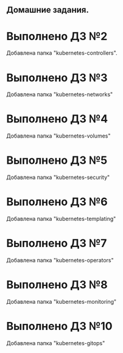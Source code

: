 ## Домашние задания.

# Выполнено ДЗ №2

Добавлена папка "kubernetes-controllers".

# Выполнено ДЗ №3

Добавлена папка "kubernetes-networks"

# Выполнено ДЗ №4

Добавлена папка "kubernetes-volumes"

# Выполнено ДЗ №5

Добавлена папка "kubernetes-security"

# Выполнено ДЗ №6

Добавлена папка "kubernetes-templating"

# Выполнено ДЗ №7

Добавлена папка "kubernetes-operators"

# Выполнено ДЗ №8

Добавлена папка "kubernetes-monitoring"

# Выполнено ДЗ №10

Добавлена папка "kubernetes-gitops"
